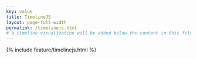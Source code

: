 ```yaml
---
key: value
title: TimelineJS
layout: page-full-width
permalink: /timelinejs.html
# a timeline visualization will be added below the content in this file
---
```


{% include feature/timelinejs.html %}
